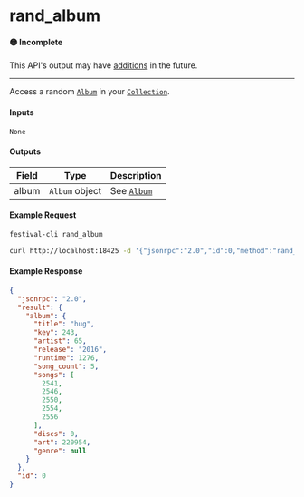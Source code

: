 # rand_album

#### 🟡 Incomplete
This API's output may have [additions](../../api-stability/marker.md) in the future.

---

Access a random [`Album`](../../common-objects/album.md) in your [`Collection`](../../common-objects/collection.md).

#### Inputs

`None`

#### Outputs

| Field | Type           | Description |
|-------|----------------|-------------|
| album | `Album` object | See [`Album`](../../common-objects/album.md)

#### Example Request
```bash
festival-cli rand_album
```
```bash
curl http://localhost:18425 -d '{"jsonrpc":"2.0","id":0,"method":"rand_album"}'
```

#### Example Response
```json
{
  "jsonrpc": "2.0",
  "result": {
    "album": {
      "title": "hug",
      "key": 243,
      "artist": 65,
      "release": "2016",
      "runtime": 1276,
      "song_count": 5,
      "songs": [
        2541,
        2546,
        2550,
        2554,
        2556
      ],
      "discs": 0,
      "art": 220954,
      "genre": null
    }
  },
  "id": 0
}
```
